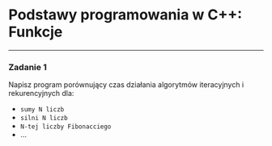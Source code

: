# Podstawy programowania w C++: Funkcje
---

### Zadanie 1
Napisz program porównujący czas działania algorytmów iteracyjnych i rekurencyjnych dla:
- `sumy N liczb`
- `silni N liczb`
- `N-tej liczby Fibonacciego`
- ...
